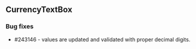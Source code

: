 ## CurrencyTextBox

### Bug fixes

* \#243146 - values are updated and validated with proper decimal digits.

